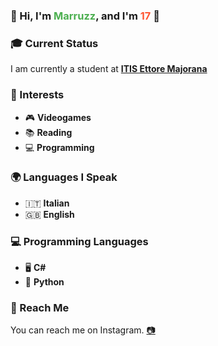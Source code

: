 
### 👤 Hi, I'm **<span style="color:#4CAF50;">Marruzz</span>**, and I'm **<span style="color:#FF5733;">17</span>** 📅

### 🎓 Current Status
I am currently a student at **[ITIS Ettore Majorana](itismajo.it)**

### 🎯 Interests
- 🎮 **Videogames**
- 📚 **Reading**
- 💻 **Programming**

### 🌍 Languages I Speak
- 🇮🇹 **Italian**
- 🇬🇧 **English**

### 💻 Programming Languages
- 🖥️ **C#**
- 🐍 **Python**

### 📱 Reach Me
You can reach me on Instagram. [📷](https://www.instagram.com/luca.marroni._)


<!---
Marruzz/Marruzz is a ✨ special ✨ repository because its `README.md` (this file) appears on your GitHub profile.
You can click the Preview link to take a look at your changes.
--->
